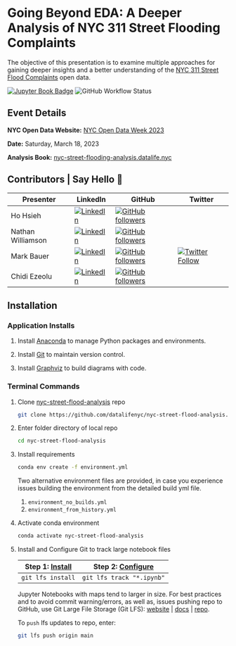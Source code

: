 # Going Beyond EDA: A Deeper Analysis of NYC 311 Street Flooding Complaints

The objective of this presentation is to examine multiple approaches for gaining deeper insights and a better understanding of the [NYC 311 Street Flood Complaints](https://data.cityofnewyork.us/Social-Services/311-Service-Requests-from-2010-to-Present/erm2-nwe9) open data.

[![Jupyter Book Badge](https://jupyterbook.org/badge.svg)](https://nyc-street-flooding-analysis.datalife.nyc) ![GitHub Workflow Status](https://img.shields.io/github/actions/workflow/status/datalifenyc/nyc-street-flooding-analysis/github-actions-upload-to-gcp-storage.yml)

## Event Details

__NYC Open Data Website:__ [NYC Open Data Week 2023](https://www.open-data.nyc/)

__Date:__ Saturday, March 18, 2023

__Analysis Book:__ [nyc-street-flooding-analysis.datalife.nyc](https://nyc-street-flooding-analysis.datalife.nyc)

## Contributors | Say Hello 👋

| Presenter | LinkedIn | GitHub | Twitter |
| --------- | -------- | ------ | ------- |
| Ho Hsieh | [![LinkedIn](https://img.shields.io/badge/LinkedIn-blue?style=flat&logo=linkedin&labelColor=blue)](https://www.linkedin.com/in/hohsieh) | [![GitHub followers](https://img.shields.io/github/followers/hohsieh?style=social)](https://github.com/hohsieh) | |
| Nathan Williamson | [![LinkedIn](https://img.shields.io/badge/LinkedIn-blue?style=flat&logo=linkedin&labelColor=blue)](https://www.linkedin.com/in/nathan-williamson-b0a15a122) | [![GitHub followers](https://img.shields.io/github/followers/nateswill?style=social)](https://github.com/nateswill) | |
| Mark Bauer | [![LinkedIn](https://img.shields.io/badge/LinkedIn-blue?style=flat&logo=linkedin&labelColor=blue)](https://www.linkedin.com/in/markebauer) | [![GitHub followers](https://img.shields.io/github/followers/mebauer?style=social)](https://github.com/mebauer) | [![Twitter Follow](https://img.shields.io/twitter/follow/markbauerwater?style=social)](https://twitter.com/markbauerwater) |
| Chidi Ezeolu | [![LinkedIn](https://img.shields.io/badge/LinkedIn-blue?style=flat&logo=linkedin&labelColor=blue)](https://www.linkedin.com/in/chidi-ezeolu-411b0856) | [![GitHub followers](https://img.shields.io/github/followers/datalifenyc?style=social)](https://github.com/datalifenyc)| |

## Installation

### Application Installs

1. Install [Anaconda](https://docs.anaconda.com/anaconda/install/index.html) to manage Python packages and environments.

2. Install [Git](https://git-scm.com/book/en/v2/Getting-Started-Installing-Git) to maintain version control.

3. Install [Graphviz](https://graphviz.gitlab.io/download/) to build diagrams with code.

### Terminal Commands

1. Clone [nyc-street-flood-analysis](https://github.com/datalifenyc/nyc-street-flood-analysis) repo

    ```bash
    git clone https://github.com/datalifenyc/nyc-street-flood-analysis.git
    ```

2. Enter folder directory of local repo

    ```bash
    cd nyc-street-flood-analysis
    ```

3. Install requirements

    ```bash
    conda env create -f environment.yml
    ```

    Two alternative environment files are provided, in case you experience issues building the environment from the detailed build yml file.

    1. `environment_no_builds.yml`
    2. `environment_from_history.yml`

4. Activate conda environment

    ```bash
    conda activate nyc-street-flood-analysis
    ```

5. Install and Configure Git to track large notebook files

    | Step 1: [Install](https://docs.github.com/en/repositories/working-with-files/managing-large-files/installing-git-large-file-storage)   | Step 2: [Configure](https://docs.github.com/en/repositories/working-with-files/managing-large-files/configuring-git-large-file-storage)         |
    | ----------------- | ------------------------- |
    | `git lfs install` | `git lfs track "*.ipynb"` |

    Jupyter Notebooks with maps tend to larger in size. For best practices and to avoid commit warning/errors, as well as, issues pushing repo to GitHub,
    use Git Large File Storage (Git LFS): [website](https://git-lfs.com/) | [docs](https://docs.github.com/en/repositories/working-with-files/managing-large-files) | [repo](https://github.com/git-lfs/git-lfs).

    To `push` lfs updates to repo, enter:

    ```bash
    git lfs push origin main
    ```
